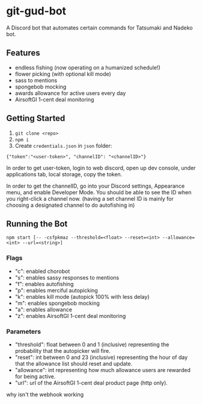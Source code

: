 # git-gud-bot

A Discord bot that automates certain commands for Tatsumaki and Nadeko bot.

## Features
- endless fishing (now operating on a humanized schedule!)
- flower picking (with optional kill mode)
- sass to mentions
- spongebob mocking
- awards allowance for active users every day
- AirsoftGI 1-cent deal monitoring

## Getting Started
1. `git clone <repo>`
2. `npm i`
3. Create `credentials.json` in `json` folder:

`{"token":"<user-token>", "channelID": "<channelID>"}`

In order to get user-token, login to web discord, open up dev console, under applications tab, local storage, copy the token.

In order to get the channelID, go into your Discord settings, Appearance menu, and enable Developer Mode. You should be able to see the ID when you right-click a channel now. (having a set channel ID is mainly for choosing a designated channel to do autofishing in)

## Running the Bot
`npm start [-- -csfpkmaz --threshold=<float> --reset=<int> --allowance=<int> --url=<string>]`

### Flags
- "c": enabled chorobot
- "s": enables sassy responses to mentions
- "f": enables autofishing
- "p": enables merciful autopicking
- "k": enables kill mode (autopick 100% with less delay)
- "m": enables spongebob mocking
- "a": enables allowance
- "z": enables AirsoftGI 1-cent deal monitoring

### Parameters
- "threshold": float between 0 and 1 (inclusive) representing the probability that the autopicker will fire.
- "reset": int between 0 and 23 (inclusive) representing the hour of day that the allowance list should reset and update.
- "allowance": int representing how much allowance users are rewarded for being active.
- "url": url of the AirsoftGI 1-cent deal product page (http only).

why isn't the webhook working